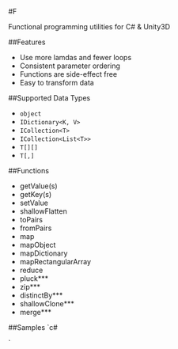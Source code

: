 #F

Functional programming utilities for C# & Unity3D

##Features
- Use more lamdas and fewer loops
- Consistent parameter ordering
- Functions are side-effect free
- Easy to transform data

##Supported Data Types
- `object`
- `IDictionary<K, V>`
- `ICollection<T>`
- `ICollection<List<T>>`
- `T[][]`
- `T[,]`

##Functions
- getValue(s) 
- getKey(s)
- setValue
- shallowFlatten
- toPairs
- fromPairs
- map
- mapObject
- mapDictionary
- mapRectangularArray
- reduce
- pluck***
- zip***
- distinctBy***
- shallowClone***
- merge***

##Samples
`c#

`
